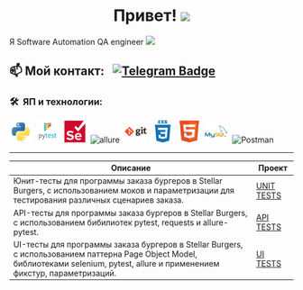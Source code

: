 <h1 align="center">Привет! <img src="https://media.giphy.com/media/hvRJCLFzcasrR4ia7z/giphy.gif" width="40"></h1>

Я Software Automation QA engineer <img src="https://media.giphy.com/media/WUlplcMpOCEmTGBtBW/giphy.gif" width="30">

📫 Мой контакт: &nbsp; [![Telegram Badge](https://img.shields.io/badge/Telegram-2CA5E0?style=flat-squeare&logo=telegram&logoColor=white)](https://t.me/Crystal13Kris)        
---
### 🛠 &nbsp;ЯП и технологии:
<p>
<img src="https://github.com/devicons/devicon/blob/master/icons/python/python-original.svg" title="python" alt="python" width="40" height="40"/>&nbsp;
<img src="https://github.com/devicons/devicon/blob/master/icons/pytest/pytest-original-wordmark.svg" title="pytest" alt="pytest" width="40" height="40"/>&nbsp;
<img src="https://github.com/devicons/devicon/blob/master/icons/selenium/selenium-original.svg" title="selenium" alt="selenium" width="40" height="40"/>&nbsp;
<img src="https://allurereport.org/public/img/allure-report.svg" title="allure" alt="allure" width="40" height="40"/>&nbsp;
<img src="https://github.com/devicons/devicon/blob/master/icons/git/git-original-wordmark.svg" title="Git" alt="Git" width="40" height="40"/>&nbsp;
<img src="https://github.com/devicons/devicon/blob/master/icons/css3/css3-plain-wordmark.svg"  title="CSS3" alt="CSS" width="40" height="40"/>&nbsp;
<img src="https://github.com/devicons/devicon/blob/master/icons/html5/html5-original.svg" title="HTML5" alt="HTML" width="40" height="40"/>&nbsp;
<img src="https://github.com/devicons/devicon/blob/master/icons/mysql/mysql-original-wordmark.svg" title="MySQL"  alt="MySQL" width="40" height="40"/>&nbsp;
<img src="https://www.vectorlogo.zone/logos/getpostman/getpostman-icon.svg" title="Postman" alt="Postman" width="40" height="40"/>&nbsp;
</p>

---

|   Описание | Проект |
| ------------- | ------------- |
| Юнит-тесты для программы заказа бургеров в Stellar Burgers, с использованием моков и параметризации для тестирования различных сценариев заказа.  | [UNIT TESTS](https://github.com/Kristina3313/Diplom_1)  |
| API-тесты для программы заказа бургеров в Stellar Burgers, с использованием бибилиотек pytest, requests и allure-pytest. | [API TESTS](https://github.com/Kristina3313/API-tests)  |
| UI-тесты для программы заказа бургеров в Stellar Burgers,  с использованием паттерна Page Object Model, библиотеками selenium, pytest, allure и применением фикстур, параметризаций.  | [UI TESTS](https://github.com/Kristina3313/UI-tests)  |
